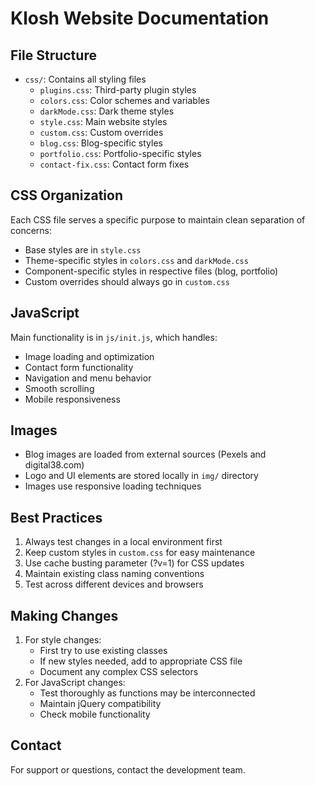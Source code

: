# Klosh Website Documentation

## File Structure
- `css/`: Contains all styling files
  - `plugins.css`: Third-party plugin styles
  - `colors.css`: Color schemes and variables
  - `darkMode.css`: Dark theme styles
  - `style.css`: Main website styles
  - `custom.css`: Custom overrides
  - `blog.css`: Blog-specific styles
  - `portfolio.css`: Portfolio-specific styles
  - `contact-fix.css`: Contact form fixes

## CSS Organization
Each CSS file serves a specific purpose to maintain clean separation of concerns:
- Base styles are in `style.css`
- Theme-specific styles in `colors.css` and `darkMode.css`
- Component-specific styles in respective files (blog, portfolio)
- Custom overrides should always go in `custom.css`

## JavaScript
Main functionality is in `js/init.js`, which handles:
- Image loading and optimization
- Contact form functionality
- Navigation and menu behavior
- Smooth scrolling
- Mobile responsiveness

## Images
- Blog images are loaded from external sources (Pexels and digital38.com)
- Logo and UI elements are stored locally in `img/` directory
- Images use responsive loading techniques

## Best Practices
1. Always test changes in a local environment first
2. Keep custom styles in `custom.css` for easy maintenance
3. Use cache busting parameter (?v=1) for CSS updates
4. Maintain existing class naming conventions
5. Test across different devices and browsers

## Making Changes
1. For style changes:
   - First try to use existing classes
   - If new styles needed, add to appropriate CSS file
   - Document any complex CSS selectors
2. For JavaScript changes:
   - Test thoroughly as functions may be interconnected
   - Maintain jQuery compatibility
   - Check mobile functionality

## Contact
For support or questions, contact the development team.
